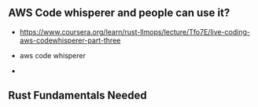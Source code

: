 ## AWS Code whisperer and people can use it?
   * https://www.coursera.org/learn/rust-llmops/lecture/Tfo7E/live-coding-aws-codewhisperer-part-three


   * aws code whisperer
   *  

## Rust Fundamentals Needed